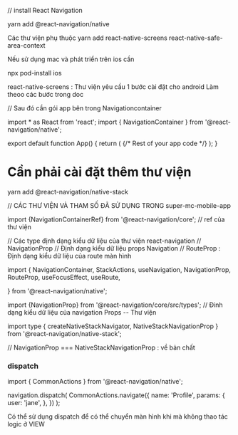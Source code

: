 // install React Navigation 

yarn add @react-navigation/native

Các thư viện phụ thuộc 
yarn add react-native-screens react-native-safe-area-context


Nếu sử dụng mac và phát triển trên ios cần 

npx pod-install ios


react-native-screens : Thư viện yêu cầu 1 bước cài đặt cho android 
Làm theoo các bước trong doc


// Sau đó cần gói app bên trong Navigationcontainer 

import * as React from 'react';
import { NavigationContainer } from '@react-navigation/native';

export default function App() {
  return (
    <NavigationContainer>{/* Rest of your app code */}</NavigationContainer>
  );
}



# Cần phải cài đặt thêm thư viện 
yarn add @react-navigation/native-stack


// CÁC THƯ VIỆN VÀ THAM SỐ ĐÃ SỬ DỤNG TRONG super-mc-mobile-app

import {NavigationContainerRef} from '@react-navigation/core'; // ref của thư viện

// Các type định dạng kiểu dữ liệu của thư viện react-navigation
// NavigationProp // Định dạng kiểu dữ liệu  props Navigation
// RouteProp : Định dạng kiểu dữ liệu của route màn hình

import {
  NavigationContainer,
  StackActions,
  useNavigation,
  NavigationProp,
  RouteProp,
  useFocusEffect,
  useRoute,

  
  } from '@react-navigation/native';



import {NavigationProp} from '@react-navigation/core/src/types'; // Đinh dạng kiểu dữ liệu của navigation Props -- Thư viện

import type {
  createNativeStackNavigator,
  NativeStackNavigationProp
  } from '@react-navigation/native-stack';

// NavigationProp === NativeStackNavigationProp : về bản chất 




### dispatch 

import { CommonActions } from '@react-navigation/native';

navigation.dispatch(
  CommonActions.navigate({
    name: 'Profile',
    params: {
      user: 'jane',
    },
  })
);

Có thể sử dụng dispatch để có thể chuyển màn hình khi mà không thao tác logic ở VIEW 
